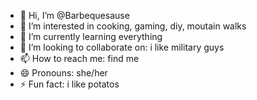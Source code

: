 - 👋 Hi, I’m @Barbequesause
- 👀 I’m interested in cooking, gaming, diy, moutain walks
- 🌱 I’m currently learning everything
- 💞️ I’m looking to collaborate on: i like military guys
- 📫 How to reach me: find me
- 😄 Pronouns: she/her
- ⚡ Fun fact: i like potatos
